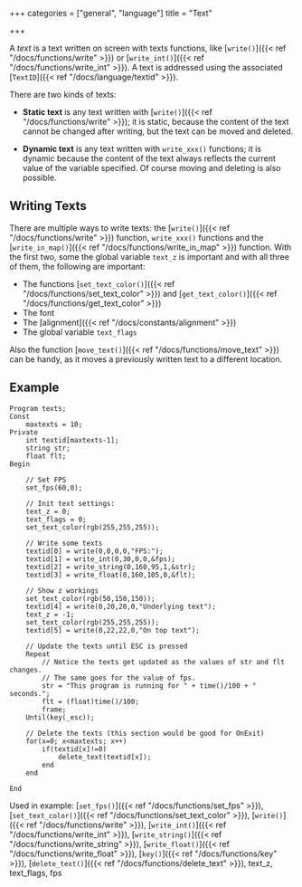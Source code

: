 +++
categories = ["general", "language"]
title = "Text"

+++

A *text* is a text written on screen with texts functions, like [`write()`]({{< ref "/docs/functions/write" >}}) or [`write_int()`]({{< ref "/docs/functions/write_int" >}}). A text is addressed using the associated [`TextID`]({{< ref "/docs/language/textid" >}}).

There are two kinds of texts:

- **Static text** is any text written with [`write()`]({{< ref "/docs/functions/write" >}}); it is static, because the content of the text cannot be changed after writing, but the text can be moved and deleted.

- **Dynamic text** is any text written with `write_xxx()` functions; it is dynamic because the content of the text always reflects the current value of the variable specified. Of course moving and deleting is also possible.

## Writing Texts

There are multiple ways to write texts: the [`write()`]({{< ref "/docs/functions/write" >}}) function, `write_xxx()` functions and the [`write_in_map()`]({{< ref "/docs/functions/write_in_map" >}}) function. With the first two, some the global variable `text_z` is important and with all three of them, the following are important:

- The functions [`set_text_color()`]({{< ref "/docs/functions/set_text_color" >}}) and [`get_text_color()`]({{< ref "/docs/functions/get_text_color" >}})
- The font
- The [alignment]({{< ref "/docs/constants/alignment" >}})
- The global variable `text_flags`

Also the function [`move_text()`]({{< ref "/docs/functions/move_text" >}}) can be handy, as it moves a previously written text to a different location.

## Example

```
Program texts;
Const
    maxtexts = 10;
Private
    int textid[maxtexts-1];
    string str;
    float flt;
Begin

    // Set FPS
    set_fps(60,0);

    // Init text settings:
    text_z = 0;
    text_flags = 0;
    set_text_color(rgb(255,255,255));

    // Write some texts
    textid[0] = write(0,0,0,0,"FPS:");
    textid[1] = write_int(0,30,0,0,&fps);
    textid[2] = write_string(0,160,95,1,&str);
    textid[3] = write_float(0,160,105,0,&flt);

    // Show z workings
    set_text_color(rgb(50,150,150));
    textid[4] = write(0,20,20,0,"Underlying text");
    text_z = -1;
    set_text_color(rgb(255,255,255));
    textid[5] = write(0,22,22,0,"On top text");

    // Update the texts until ESC is pressed
    Repeat
        // Notice the texts get updated as the values of str and flt changes.
        // The same goes for the value of fps.
        str = "This program is running for " + time()/100 + " seconds.";
        flt = (float)time()/100;
        frame;
    Until(key(_esc));

    // Delete the texts (this section would be good for OnExit)
    for(x=0; x<maxtexts; x++)
        if(textid[x]!=0)
            delete_text(textid[x]);
        end
    end

End
```

Used in example: [`set_fps()`]({{< ref "/docs/functions/set_fps" >}}), [`set_text_color()`]({{< ref "/docs/functions/set_text_color" >}}), [`write()`]({{< ref "/docs/functions/write" >}}), [`write_int()`]({{< ref "/docs/functions/write_int" >}}), [`write_string()`]({{< ref "/docs/functions/write_string" >}}), [`write_float()`]({{< ref "/docs/functions/write_float" >}}), [`key()`]({{< ref "/docs/functions/key" >}}), [`delete_text()`]({{< ref "/docs/functions/delete_text" >}}), text_z, text_flags, fps
